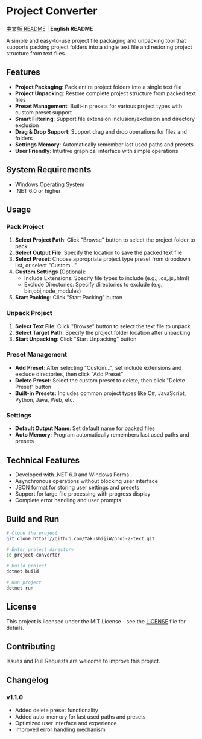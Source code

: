 # Project Converter

[中文版 README](README.md) | **English README**

A simple and easy-to-use project file packaging and unpacking tool that supports packing project folders into a single text file and restoring project structure from text files.

## Features

- **Project Packaging**: Pack entire project folders into a single text file
- **Project Unpacking**: Restore complete project structure from packed text files
- **Preset Management**: Built-in presets for various project types with custom preset support
- **Smart Filtering**: Support file extension inclusion/exclusion and directory exclusion
- **Drag & Drop Support**: Support drag and drop operations for files and folders
- **Settings Memory**: Automatically remember last used paths and presets
- **User Friendly**: Intuitive graphical interface with simple operations

## System Requirements

- Windows Operating System
- .NET 6.0 or higher

## Usage

### Pack Project

1. **Select Project Path**: Click "Browse" button to select the project folder to pack
2. **Select Output File**: Specify the location to save the packed text file
3. **Select Preset**: Choose appropriate project type preset from dropdown list, or select "Custom..."
4. **Custom Settings** (Optional):
   - Include Extensions: Specify file types to include (e.g., .cs,.js,.html)
   - Exclude Directories: Specify directories to exclude (e.g., bin,obj,node_modules)
5. **Start Packing**: Click "Start Packing" button

### Unpack Project

1. **Select Text File**: Click "Browse" button to select the text file to unpack
2. **Select Target Path**: Specify the project folder location after unpacking
3. **Start Unpacking**: Click "Start Unpacking" button

### Preset Management

- **Add Preset**: After selecting "Custom...", set include extensions and exclude directories, then click "Add Preset"
- **Delete Preset**: Select the custom preset to delete, then click "Delete Preset" button
- **Built-in Presets**: Includes common project types like C#, JavaScript, Python, Java, Web, etc.

### Settings

- **Default Output Name**: Set default name for packed files
- **Auto Memory**: Program automatically remembers last used paths and presets

## Technical Features

- Developed with .NET 6.0 and Windows Forms
- Asynchronous operations without blocking user interface
- JSON format for storing user settings and presets
- Support for large file processing with progress display
- Complete error handling and user prompts

## Build and Run

```bash
# Clone the project
git clone https://github.com/YakushijiW/proj-2-text.git

# Enter project directory
cd project-converter

# Build project
dotnet build

# Run project
dotnet run
```

## License

This project is licensed under the MIT License - see the [LICENSE](LICENSE) file for details.

## Contributing

Issues and Pull Requests are welcome to improve this project.

## Changelog

### v1.1.0
- Added delete preset functionality
- Added auto-memory for last used paths and presets
- Optimized user interface and experience
- Improved error handling mechanism